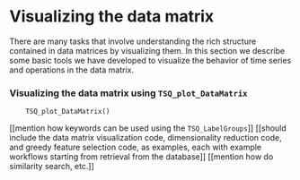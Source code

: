 # Visualizing the data matrix
<!--{#sec:visualizing}-->

There are many tasks that involve understanding the rich structure contained in data matrices by visualizing them.
In this section we describe some basic tools we have developed to visualize the behavior of time series and operations in the data matrix.

### Visualizing the data matrix using `TSQ_plot_DataMatrix`
<!--{#sec:visDatamatrix}-->

        TSQ_plot_DataMatrix()

[[mention how keywords can be used using the `TSQ_LabelGroups`]]
[[should include the data matrix visualization code, dimensionality
reduction code, and greedy feature selection code, as examples, each
with example workflows starting from retrieval from the database]]
[[mention how do similarity search, etc.]]